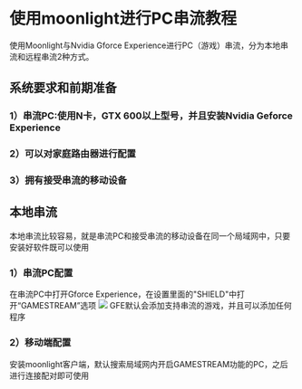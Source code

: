 # 使用moonlight进行PC串流教程

使用Moonlight与Nvidia Gforce Experience进行PC（游戏）串流，分为本地串流和远程串流2种方式。

## 系统要求和前期准备
### 1）串流PC:使用N卡，GTX 600以上型号，并且安装Nvidia Geforce Experience
### 2）可以对家庭路由器进行配置
### 3）拥有接受串流的移动设备

## 本地串流
本地串流比较容易，就是串流PC和接受串流的移动设备在同一个局域网中，只要安装好软件既可以使用
### 1）串流PC配置
在串流PC中打开Gforce Experience，在设置里面的"SHIELD"中打开“GAMESTREAM”选项
![](https://https://github.com/sheldonl3/Moonlight_Config/blob/master/gfe.png)
GFE默认会添加支持串流的游戏，并且可以添加任何程序

### 2）移动端配置
安装moonlight客户端，默认搜索局域网内开启GAMESTREAM功能的PC，之后进行连接配对即可使用
